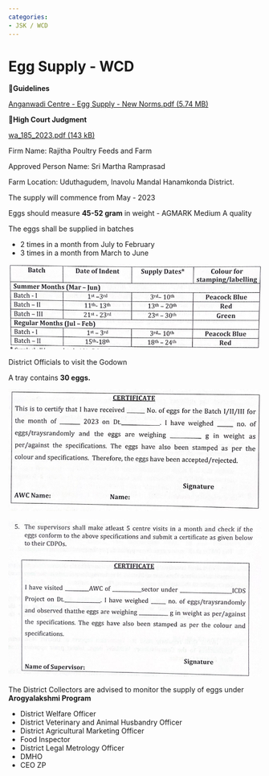 ```yaml
---
categories:
- JSK / WCD
---
```

# Egg Supply - WCD

📘**Guidelines**

[Anganwadi Centre - Egg Supply - New Norms.pdf (5.74 MB)](../files/7382b685-fe22-4218-8f9d-60e03b3da77d.pdf)   

  

📘**High Court Judgment**

[wa\_185\_2023.pdf (143 kB)](../files/61b07c7e-e1ef-472a-8dac-0b75fa84e196.pdf)   

  

Firm Name: Rajitha Poultry Feeds and Farm

Approved Person Name: Sri Martha Ramprasad

  

Farm Location: Uduthagudem, Inavolu Mandal Hanamkonda District.

  

The supply will commence from May - 2023

  

Eggs should measure **45-52 gram** in weight - AGMARK Medium A quality

  

The eggs shall be supplied in batches 

- 2 times in a month from July to February
- 3 times in a month from March to June

  

![](../files/3bda6883-95d1-4ee1-bd3f-258836f0fe2c.png)  

  

District Officials to visit the Godown

  

A tray contains **30 eggs.**

![](../files/8f50752e-8166-4448-a358-9f219950aca5.png)  

![](../files/009315f0-0932-489d-bd51-6f8d0e7072a0.png)  

The District Collectors are advised to monitor the supply of eggs under **Arogyalakshmi Program**

- District Welfare Officer
- District Veterinary and Animal Husbandry Officer
- District Agricultural Marketing Officer
- Food Inspector
- District Legal Metrology Officer
- DMHO
- CEO ZP